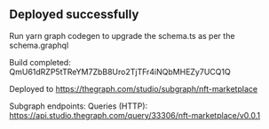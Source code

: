## **Deployed successfully**

Run yarn graph codegen to upgrade the schema.ts as per the schema.graphql

Build completed: QmU61dRZP5tTReYM7ZbB8Uro2TjTFr4iNQbMHEZy7UCQ1Q

Deployed to https://thegraph.com/studio/subgraph/nft-marketplace

Subgraph endpoints:
Queries (HTTP): https://api.studio.thegraph.com/query/33306/nft-marketplace/v0.0.1
